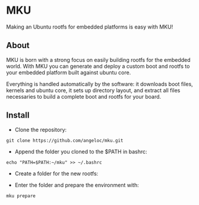 MKU
===

Making an Ubuntu rootfs for embedded platforms is easy with MKU!

About
-----

MKU is born with a strong focus on easily building rootfs for the embedded world.
With MKU you can generate and deploy a custom boot and rootfs to your embedded platform built against ubuntu core.

Everything is handled automatically by the software: it downloads boot files, kernels and ubuntu core, it sets up directory layout, and extract all files necessaries to build a complete boot and rootfs for your board.

Install
-------

* Clone the repository:
  
`git clone https://github.com/angeloc/mku.git`

* Append the folder you cloned to the $PATH in bashrc:

`echo "PATH=$PATH:~/mku" >> ~/.bashrc`

* Create a folder for the new rootfs:

* Enter the folder and prepare the environment with:

`mku prepare`


